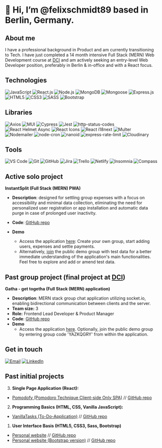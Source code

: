 <!-- @format -->

# 👋 Hi, I’m @felixschmidt89 based in Berlin, Germany.

## About me
I have a professional background in Product and am currently transitioning to Tech. I have just completed a 14 month intensive Full Stack (MERN) Web Development course at [DCI](https://digitalcareerinstitute.org/courses/web-development/) and am actively seeking an entry-level Web Developer position, preferably in Berlin & in-office and with a React focus.

## Technologies
![JavaScript](https://img.shields.io/badge/JavaScript-F7DF1E?style=for-the-badge&logo=javascript&logoColor=black)
![React.js](https://img.shields.io/badge/React.js-61DAFB?style=for-the-badge&logo=react&logoColor=black)
![Node.js](https://img.shields.io/badge/Node.js-339933?style=for-the-badge&logo=node.js&logoColor=white)
![MongoDB](https://img.shields.io/badge/MongoDB-47A248?style=for-the-badge&logo=mongodb&logoColor=white)
![Mongoose](https://img.shields.io/badge/Mongoose-47A248?style=for-the-badge&logo=mongoose&logoColor=white)
![Express.js](https://img.shields.io/badge/Express.js-000000?style=for-the-badge&logo=express&logoColor=white)
![HTML5](https://img.shields.io/badge/HTML5-E34F26?style=for-the-badge&logo=html5&logoColor=white)
![CSS3](https://img.shields.io/badge/CSS3-1572B6?style=for-the-badge&logo=css3&logoColor=white)
![SASS](https://img.shields.io/badge/SASS-CC6699?style=for-the-badge&logo=sass&logoColor=white)
![Bootstrap](https://img.shields.io/badge/Bootstrap-563D7C?style=for-the-badge&logo=bootstrap&logoColor=white)

## Libraries
![Axios](https://img.shields.io/badge/Axios-61DAFB?style=for-the-badge&logo=axios&logoColor=white)
![MUI](https://img.shields.io/badge/MUI-%230081CB.svg?style=for-the-badge&logo=mui&logoColor=white)
![Cypress](https://img.shields.io/badge/Cypress-17202C?style=for-the-badge&logo=cypress&logoColor=white)
![Jest](https://img.shields.io/badge/Jest-C21325?style=for-the-badge&logo=jest&logoColor=white)
![http-status-codes](https://img.shields.io/badge/http--status--codes-4285F4?style=for-the-badge)
![React Helmet Async](https://img.shields.io/badge/React%20Helmet%20Async-61DAFB?style=for-the-badge&logo=react&logoColor=white)
![React Icons](https://img.shields.io/badge/React%20Icons-61DAFB?style=for-the-badge&logo=react&logoColor=white)
![React i18next](https://img.shields.io/badge/React%20i18next-0FAAFF?style=for-the-badge&logo=i18next&logoColor=white)
![Multer](https://img.shields.io/badge/Multer-FF73AF?style=for-the-badge&logo=node.js&logoColor=white)
![Nodemailer](https://img.shields.io/badge/Nodemailer-339933?style=for-the-badge&logo=nodemailer&logoColor=white)
![node-cron](https://img.shields.io/badge/node--cron-F8C300?style=for-the-badge&logo=node.js&logoColor=white)
![nanoid](https://img.shields.io/badge/nanoid-00D4FF?style=for-the-badge&logo=node.js&logoColor=white)
![express-rate-limit](https://img.shields.io/badge/express--rate--limit-FF6D00?style=for-the-badge&logo=node.js&logoColor=white)
![Cloudinary](https://img.shields.io/badge/Cloudinary-00BFFF?style=for-the-badge&logo=cloudinary&logoColor=white)

## Tools
![VS Code](https://img.shields.io/badge/Visual_Studio_Code-007ACC?style=for-the-badge&logo=visual-studio-code&logoColor=white)
![Git](https://img.shields.io/badge/Git-F05032?style=for-the-badge&logo=git&logoColor=white)
![GitHub](https://img.shields.io/badge/GitHub-181717?style=for-the-badge&logo=github&logoColor=white)
![Jira](https://img.shields.io/badge/Jira-0052CC?style=for-the-badge&logo=jira&logoColor=white)
![Trello](https://img.shields.io/badge/Trello-0079BF?style=for-the-badge&logo=trello&logoColor=white)
![Netlify](https://img.shields.io/badge/Netlify-00C7B7?style=for-the-badge&logo=netlify&logoColor=white)
![Insomnia](https://img.shields.io/badge/Insomnia-5849BE?style=for-the-badge&logo=insomnia&logoColor=white)
![Compass](https://img.shields.io/badge/MongoDB_Compass-4DB33D?style=for-the-badge&logo=mongodb&logoColor=white)


## Active solo project  
**InstantSplit (Full Stack (MERN) PWA)**
- **Description**: designed for settling group expenses with a focus on accessibility and minimal data collection, eliminating the need for personalized user registration or app installation and automatic data purge in case of prolonged user inactivity.

- **Code**: [GitHub repo](https://github.com/felixschmidt89/InstantSpilt)
- **Demo**
  - Access the application [here](https://www.instantsplit.de/): Create your own group, start adding users, expenses and settle payments.
  - Alternatively, [join](https://instantsplit.de/join-en-instantsplit-group/Italy%20Trip%20GitHub%20Demo/UO99CWXD) the public demo group with test data for a better immediate understanding of the application's main functionalities. Feel free to explore and add or amend test data.

## Past group project (final project at [DCI](https://digitalcareerinstitute.org/courses/web-development/)) 
**Gatha - get togetha (Full Stack (MERN) application)**
- **Description**: MERN stack group chat application utilizing socket.io, enabling bidirectional communication between clients and the server.
- **Team size:** 3
- **Role:** Frontend Lead Developer & Product Manager
- **Code**: [GitHub repo](https://github.com/gatha-afly/gatha)
- **Demo**
  - Access the application [here](https://gatha.netlify.app/). Optionally, join the public demo group by entering group code 'YAZKQGRY' from within the application.

## Get in touch

[![Email](https://img.shields.io/badge/Email-%23D14836.svg?style=for-the-badge&logo=email&logoColor=white)](mailto:felix.schmidt@protonmail.com)
[![LinkedIn](https://img.shields.io/badge/linkedin-%230077B5.svg?&style=for-the-badge&logo=linkedin&logoColor=white)](https://www.linkedin.com/in/felixschmidt89/)

## Past initial projects

3. **Single Page Application (React):**

- [Pomodofy (Pomodoro Technique Client-side Only SPA)](https://pomodofy.netlify.app/) // [GitHub repo](https://github.com/felixschmidt89/DCI_SPA_pomodofy)
2. **Programming Basics (HTML, CSS, Vanilla JavaScript):**

- [VanillaTasks (To-Do-Application)](https://vanillatasks.netlify.app/) // [GitHub repo](https://github.com/felixschmidt89/DCI_PB_VanillaTasks)

1. **User Interface Basis (HTML5, CSS3, Sass, Bootstrap)**

- [Personal website](https://uib-final-project.netlify.app/) // [GitHub repo](https://github.com/felixschmidt89/DCI_UIB_final-project)
- [Personal website (Bootstrap version)](https://uib-final-project-bootstrap-version.netlify.app/) // [GitHub repo](https://github.com/felixschmidt89/DCI_UIB_final-project-bootstrap)

